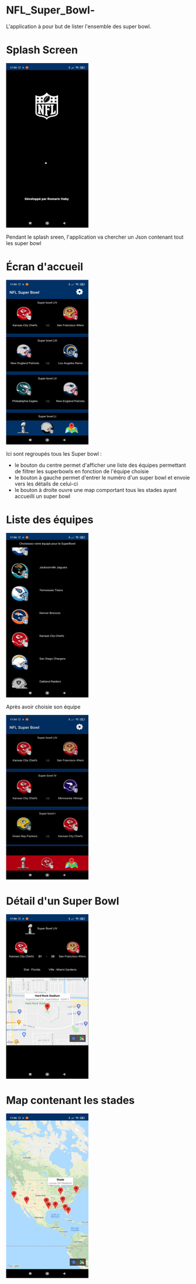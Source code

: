 # NFL_Super_Bowl-

L'application à pour but de lister l'ensemble des super bowl.

# Splash Screen
<img src="https://github.com/RomaricHaby/NFL_Super_Bowl-/blob/main/Splash_screen.jpg?raw=true"  width="225" height="450">

Pendant le splash sreen, l'application va chercher un Json contenant tout les super bowl

# Écran d'accueil
<img src="https://github.com/RomaricHaby/NFL_Super_Bowl-/blob/main/main.jpg?raw=true" width="225" height="450">

Ici sont regroupés tous les Super bowl :
  - le bouton du centre permet d'afficher une liste des équipes permettant de filtrer les superbowls en fonction de l'équipe choisie
  - le bouton à gauche permet d'entrer le numéro d'un super bowl et envoie vers les détails de celui-ci
  - le bouton à droite ouvre une map comportant tous les stades ayant accueilli un super bowl

# Liste des équipes
<img src="https://github.com/RomaricHaby/NFL_Super_Bowl-/blob/main/listTeam.jpg?raw=true" width="225" height="450">

Après avoir choisie son équipe

<img src="https://github.com/RomaricHaby/NFL_Super_Bowl-/blob/main/filter.jpg?raw=true" width="225" height="450">

# Détail d'un Super Bowl
<img src="https://github.com/RomaricHaby/NFL_Super_Bowl-/blob/main/detail_superbowl.jpg?raw=true" width="225" height="450">

# Map contenant les stades
<img src="https://github.com/RomaricHaby/NFL_Super_Bowl-/blob/main/mapsStadium.jpg?raw=true" width="225" height="450">
